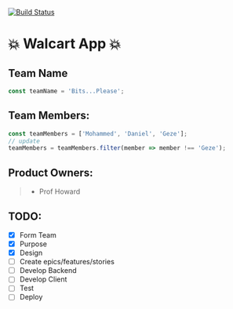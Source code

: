[![Build Status](https://travis-ci.org/dcousino/Walcart.svg?branch=master)](https://travis-ci.org/dcousino/Walcart)


# :boom: Walcart App :boom:

## Team Name

```javascript
const teamName = 'Bits...Please';
```

## Team Members:

```javascript
const teamMembers = ['Mohammed', 'Daniel', 'Geze'];
// update
teamMembers = teamMembers.filter(member => member !== 'Geze');
```

## Product Owners:

> - Prof Howard

## TODO:

- [x] Form Team
- [x] Purpose
- [x] Design
- [ ] Create epics/features/stories
- [ ] Develop Backend
- [ ] Develop Client
- [ ] Test
- [ ] Deploy
